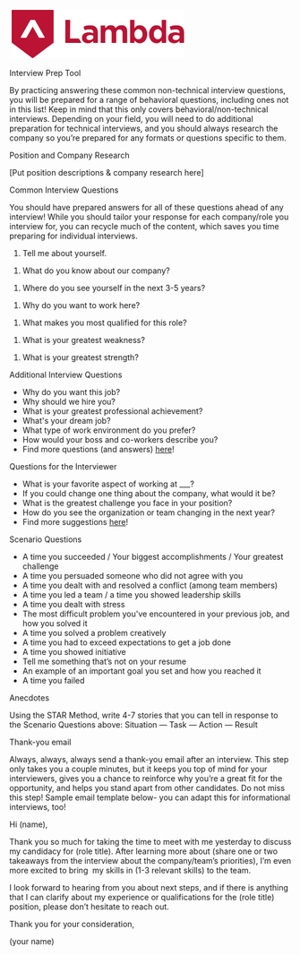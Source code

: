 <span class="c10 c18"> </span><span style="
          overflow: hidden;
          display: inline-block;
          margin: 0px 0px;
          border: 0px solid #000000;
          transform: rotate(0rad) translateZ(0px);
          -webkit-transform: rotate(0rad) translateZ(0px);
          width: 308.16px;
          height: 86.5px;
        ">![](images/image1.png)</span>

<span class="c24">Interview Prep Tool</span>

<span class="c16">By practicing answering these common non-technical interview questions, you will be prepared for a range of behavioral questions, including ones not in this list! Keep in mind that this only covers behavioral/non-technical interviews. Depending on your field, you will need to do additional preparation for technical interviews, and you should always research the company so you’re prepared for any formats or questions specific to them. </span>

<span class="c10 c18"></span>

<span class="c10 c9">Position and Company Research</span>

<span class="c21"></span>

<span class="c2">\[Put position descriptions & company research here\]</span>

<span class="c10 c9"></span>

<span class="c9 c10">Common Interview Questions</span>

<span class="c2">You should have prepared answers for all of these questions ahead of any interview! While you should tailor your response for each company/role you interview for, you can recycle much of the content, which saves you time preparing for individual interviews.</span>

<span class="c2"></span>

1.  <span class="c9 c13">Tell me about yourself.</span>

<span class="c11 c9"></span>

1.  <span class="c11 c9">What do you know about our company?</span>

<span class="c11 c9"></span>

1.  <span class="c9 c13">Where do you see yourself in the next 3-5 years?</span>

<span class="c9 c11"></span>

1.  <span class="c9 c13">Why do you want to work here?</span>

<span class="c11 c9"></span>

1.  <span class="c9 c13">What makes you most qualified for this role?</span>

<span class="c11 c9"></span>

1.  <span class="c9 c13">What is your greatest weakness?</span>

<span class="c11 c9"></span>

1.  <span class="c9 c13">What is your greatest strength? </span>

<span class="c10 c9"></span>

<span class="c10 c9"></span>

<span class="c10 c9">Additional Interview Questions</span>

- <span class="c2">Why do you want this job?</span>
- <span class="c2">Why should we hire you?</span>
- <span class="c2">What is your greatest professional achievement?</span>
- <span class="c2">What's your dream job?</span>
- <span class="c2">What type of work environment do you prefer?</span>
- <span class="c2">How would your boss and co-workers describe you?</span>
- <span class="c3">Find more questions (and answers) </span><span class="c14 c3"><a href="https://www.google.com/url?q=https://zety.com/blog/why-should-we-hire-you&amp;sa=D&amp;source=editors&amp;ust=1625517550599000&amp;usg=AOvVaw3Dnm5XJA2TLcUEICeZqyGe" class="c20">here</a></span><span class="c3">! </span>

<span class="c10 c9"></span>

<span class="c10 c9">Questions for the Interviewer</span>

- <span class="c2">What is your favorite aspect of working at \_\_\_?</span>
- <span class="c2">If you could change one thing about the company, what would it be?</span>
- <span class="c2">What is the greatest challenge you face in your position?</span>
- <span class="c2">How do you see the organization or team changing in the next year?</span>
- <span class="c3">Find more suggestions </span><span class="c3 c14"><a href="https://www.google.com/url?q=https://counter-interview.dev/examples/10-questions-you-should-ask-in-a-web-dev-interview&amp;sa=D&amp;source=editors&amp;ust=1625517550600000&amp;usg=AOvVaw0VxfGYxHVfwFrqQstPV9xe" class="c20">here</a></span><span class="c3">!</span>

<span class="c10 c9"></span>

<span class="c10 c9">Scenario Questions</span>

- <span class="c2">A time you succeeded / Your biggest accomplishments / Your greatest challenge</span>
- <span class="c2">A time you persuaded someone who did not agree with you</span>
- <span class="c2">A time you dealt with and resolved a conflict (among team members)</span>
- <span class="c2">A time you led a team / a time you showed leadership skills</span>
- <span class="c2">A time you dealt with stress</span>
- <span class="c2">The most difficult problem you've encountered in your previous job, and how you solved it</span>
- <span class="c2">A time you solved a problem creatively</span>
- <span class="c2">A time you had to exceed expectations to get a job done</span>
- <span class="c2">A time you showed initiative</span>
- <span class="c2">Tell me something that’s not on your resume</span>
- <span class="c2">An example of an important goal you set and how you reached it</span>
- <span class="c2">A time you failed</span>

<span class="c10 c9"></span>

<span class="c10 c9">Anecdotes </span>

<span class="c3">Using the STAR Method, write 4-7 stories that you can tell in response to the Scenario Questions above: </span><span class="c9">Situation — Task — Action — Result</span>

<span class="c10 c18"></span>

<span class="c10 c9">Thank-you email </span>

<span class="c3">Always, always, </span><span class="c9 c13">always</span><span class="c3"> send a thank-you email after an interview. This step only takes you a couple minutes, but it keeps you top of mind for your interviewers, gives you a chance to reinforce why you’re a great fit for the opportunity, and helps you stand apart from other candidates. </span><span class="c9 c13">Do not miss this step!</span><span class="c2"> Sample email template below- you can adapt this for informational interviews, too!</span>

<span class="c21"></span>

<span class="c1">Hi (name),</span>

<span class="c1"></span>

<span class="c1">Thank you so much for taking the time to meet with me yesterday to discuss my candidacy for (role title). After learning more about (share one or two takeaways from the interview about the company/team’s priorities), I’m even more excited to bring  my skills in (1-3 relevant skills) to the team. </span>

<span class="c1"></span>

<span class="c1">I look forward to hearing from you about next steps, and if there is anything that I can clarify about my experience or qualifications for the (role title) position, please don’t hesitate to reach out. </span>

<span class="c1"></span>

<span class="c1">Thank you for your consideration,</span>

<span class="c3 c22">(your name)</span>
